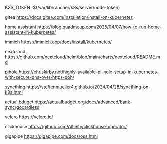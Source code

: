 K3S_TOKEN=$(/var/lib/rancher/k3s/server/node-token)

gitea
https://docs.gitea.com/installation/install-on-kubernetes

home assistant
https://blog.quadmeup.com/2025/04/07/how-to-run-home-assistant-in-kubernetes/

immich
https://immich.app/docs/install/kubernetes/

nextcloud
https://github.com/nextcloud/helm/blob/main/charts/nextcloud/README.md

pihole
https://chriskirby.net/highly-available-pi-hole-setup-in-kubernetes-with-secure-dns-over-https-doh/

syncthing
https://steffenmueller4.github.io/2024/04/28/syncthing-on-k3s.html

actual bduget
https://actualbudget.org/docs/advanced/bank-sync/gocardless

velero
https://velero.io/

clickhouse
https://github.com/Altinity/clickhouse-operator/

gigapipe
https://gigapipe.com/docs/oss.html